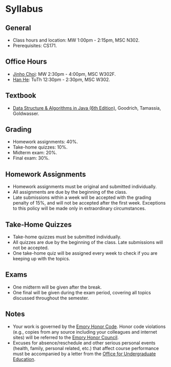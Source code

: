 # Syllabus

## General

* Class hours and location: MW 1:00pm - 2:15pm, MSC N302.
* Prerequisites: CS171.


## Office Hours

* [Jinho Choi](http://cs.emory.edu/~choi): MW 2:30pm - 4:00pm, MSC W302F.
* [Han He](http://hankcs.com): TuTh 12:30pm - 2:30pm, MSC W302.


## Textbook

* [Data Structure & Algorithms in Java (6th Edition)](https://www.amazon.com/Data-Structures-Algorithms-Java-6th-ebook/dp/B00JDRQF8C), Goodrich, Tamassia, Goldwasser.


## Grading

* Homework assignments: 40%.
* Take-home quizzes: 10%.
* Midterm exam: 20%.
* Final exam: 30%.


## Homework Assignments

* Homework assignments must be original and submitted individually.
* All assignments are due by the beginning of the class.
* Late submissions within a week will be accepted with the grading penalty of 15%, and will not be accepted after the first week. Exceptions to this policy will be made only in extraordinary circumstances.



## Take-Home Quizzes

* Take-home quizzes must be submitted individually.
* All quizzes are due by the beginning of the class. Late submissions will not be accepted.
* One take-home quiz will be assigned every week to check if you are keeping up with the topics.


## Exams

* One midterm will be given after the break.
* One final will be given during the exam period, covering all topics discussed throughout the semester. 


## Notes

* Your work is governed by the [Emory Honor Code](http://catalog.college.emory.edu/academic/policies-regulations/honor-code.html). Honor code violations (e.g., copies from any source including your colleagues and internet sites) will be referred to the [Emory Honor Council](http://college.emory.edu/oue/current-students/honor-council.html).
* Excuses for absence/reschedule and other serious personal events (health, family, personal related, etc.) that affect course performance must be accompanied by a letter from the [Office for Undergraduate Education](http://college.emory.edu/oue/current-students/advising.html).

